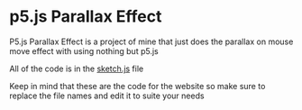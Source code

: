 # p5.js Parallax Effect
P5.js Parallax Effect is a project of mine that just does the parallax on mouse move effect with using nothing but p5.js

All of the code is in the [sketch.js](https://github.com/petercpark/p5.jsParallaxEffect/blob/master/sketch.js) file

Keep in mind that these are the code for the website so make sure to replace the file names and edit it to suite your needs
